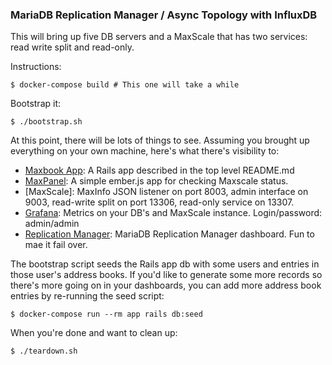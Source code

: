 ### MariaDB Replication Manager / Async Topology with InfluxDB

This will bring up five DB servers and a MaxScale that has two services: read write split and read-only.

Instructions:

```
$ docker-compose build # This one will take a while
```

Bootstrap it:

```
$ ./bootstrap.sh
```


At this point, there will be lots of things to see. Assuming you brought up
everything on your own machine, here's what there's visibility to:

* [Maxbook App](http://localhost:3000): A Rails app described in the top level README.md
* [MaxPanel](http://localhost:18080): A simple ember.js app for checking Maxscale status.
* [MaxScale]: MaxInfo JSON listener on port 8003, admin interface on 9003, read-write split on port 13306, read-only service on 13307.
* [Grafana](http://localhost:13000): Metrics on your DB's and MaxScale instance. Login/password: admin/admin
* [Replication Manager](http://localhost:10001): MariaDB Replication Manager dashboard. Fun to mae it fail over.


The bootstrap script seeds the Rails app db with some users and entries in those user's address books. If you'd like to generate some more records so there's more going on in your dashboards, you can add more address book entries by re-running the seed script:

```
$ docker-compose run --rm app rails db:seed
```

When you're done and want to clean up:

```
$ ./teardown.sh
```
